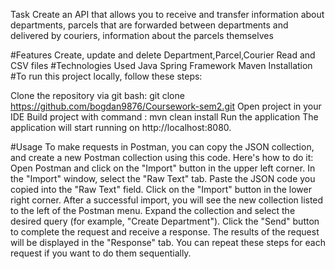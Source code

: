 Task
Create an API that allows you to receive and transfer information about departments, parcels that are forwarded between departments and delivered by couriers, information about the parcels themselves

#Features
Create, update and delete Department,Parcel,Courier
Read and CSV files
#Technologies Used
Java
Spring Framework
Maven
Installation
#To run this project locally, follow these steps:

Clone the repository via git bash: git clone https://github.com/bogdan9876/Coursework-sem2.git
Open project in your IDE
Build project with command : mvn clean install
Run the application 
The application will start running on http://localhost:8080.

#Usage
To make requests in Postman, you can copy the JSON collection, and create a new Postman collection using this code. Here's how to do it:
Open Postman and click on the "Import" button in the upper left corner.
In the "Import" window, select the "Raw Text" tab.
Paste the JSON code you copied into the "Raw Text" field.
Click on the "Import" button in the lower right corner.
After a successful import, you will see the new collection listed to the left of the Postman menu.
Expand the collection and select the desired query (for example, "Create Department").
Click the "Send" button to complete the request and receive a response.
The results of the request will be displayed in the "Response" tab.
You can repeat these steps for each request if you want to do them sequentially.
